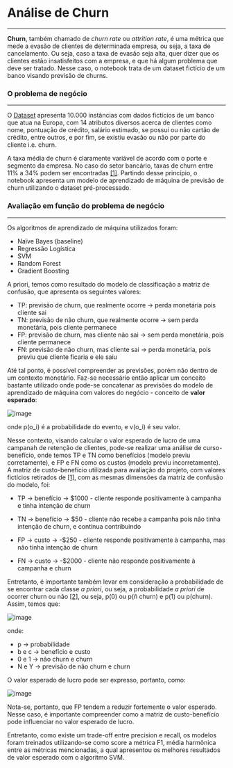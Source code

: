 # Análise de Churn
___

**Churn**, também chamado de *churn rate* ou *attrition rate*, é uma métrica que mede a evasão de clientes de determinada empresa, ou seja, a taxa de cancelamento. Ou seja, caso a taxa de evasão seja alta, quer dizer que os clientes estão insatisfeitos com a empresa, e que há algum problema que deve ser tratado. Nesse caso, o notebook trata de um dataset fictício de um banco visando previsão de churns.

### O problema de negócio
___
O [Dataset](https://www.kaggle.com/mervetorkan/churndataset?select=churn.csv) apresenta 10.000 instâncias com dados fictícios de um banco que atua na Europa, com 14 atributos diversos acerca de clientes como nome, pontuação de crédito, salário estimado, se possui ou não cartão de crédito, entre outros, e por fim, se existiu evasão ou não por parte do cliente i.e. churn. 

A taxa média de churn é claramente variável de acordo com o porte e segmento da empresa. No caso do setor bancário, taxas de churn entre 11% a 34% podem ser encontradas [[1]](https://thefinancialbrand.com/59779/digital-banking-branch-channel-switching/). Partindo desse princípio, o notebook apresenta um modelo de aprendizado de máquina de previsão de churn utilizando o dataset pré-processado.

### Avaliação em função do problema de negócio
___
Os algoritmos de aprendizado de máquina utilizados foram:
- Naïve Bayes (baseline)
- Regressão Logística
- SVM
- Random Forest
- Gradient Boosting

A priori, temos como resultado do modelo de classificação a matriz de confusão, que apresenta os seguintes valores:

- TP: previsão de churn, que realmente ocorre $\to$ perda monetária pois cliente sai
- TN: previsão de não churn, que realmente ocorre $\to$ sem perda monetária, pois cliente permanece
- FP: previsão de churn, mas cliente não sai $\to$ sem perda monetária, pois cliente permanece
- FN: previsão de não churn, mas cliente sai $\to$ perda monetária, pois previu que cliente ficaria e ele saiu

Até tal ponto, é possível compreender as previsões, porém não dentro de um contexto monetário. Faz-se necessário então aplicar um conceito bastante utilizado onde pode-se concatenar as previsões do modelo de aprendizado de máquina com valores do negócio - conceito de **valor esperado**:

![image](https://user-images.githubusercontent.com/63553829/103578232-f5367a00-4eb4-11eb-99f3-1b697a32c203.png)

onde p(o_i) é a probabilidade do evento, e v(o_i) é seu valor.

Nesse contexto, visando calcular o valor esperado de lucro de uma campanah de retenção de clientes, pode-se realizar uma análise de curso-benefício, onde temos TP e TN como benefícios (modelo previu corretamente), e FP e FN como os custos (modelo previu incorretamente). A matriz de custo-benefício utilizada para avaliação do projeto, com valores fictícios retirados de [[1]](http://rstudio-pubs-static.s3.amazonaws.com/277278_427ca6a7ce7c4eb688506efc7a6c2435.html), com as mesmas dimensões da matriz de confusão do modelo, foi:

- TP -> benefício -> $1000 - cliente responde positivamente à campanha e tinha intenção de churn

- TN -> benefício -> $50 - cliente não recebe a campanha pois não tinha intenção de churn, e continua contribuindo

- FP -> custo -> -$250 - cliente responde positivamente à campanha, mas não tinha intenção de churn

- FN -> custo -> -$2000 - cliente não responde positivamente à campanha e churn

Entretanto, é importante também levar em consideração a probabilidade de se encontrar cada classe *a priori*, ou seja, a probabilidade *a priori* de ocorrer churn ou não [[2]](https://www.oreilly.com/library/view/data-science-for/9781449374273/), ou seja, p(0) ou p(ñ churn) e p(1) ou p(churn). Assim, temos que:

![image](https://user-images.githubusercontent.com/63553829/103578268-054e5980-4eb5-11eb-97c1-ff38ec780f66.png)

onde:
- p -> probabilidade
- b e c -> benefício e custo
- 0 e 1 -> não churn e churn
- N e Y -> previsão de não churn e churn

O valor esperado de lucro pode ser expresso, portanto, como:

![image](https://user-images.githubusercontent.com/63553829/103578346-26af4580-4eb5-11eb-8265-9d1b862ec30c.png)

Nota-se, portanto, que FP tendem a reduzir fortemente o valor esperado. Nesse caso, é importante compreender como a matriz de custo-benefício pode influenciar no valor esperado de lucro.

Entretanto, como existe um trade-off entre precision e recall, os modelos foram treinados utilizando-se como score a métrica F1, média harmônica entre as métricas mencionadas, a qual apresentou os melhores resultados de valor esperado com o algoritmo SVM.

